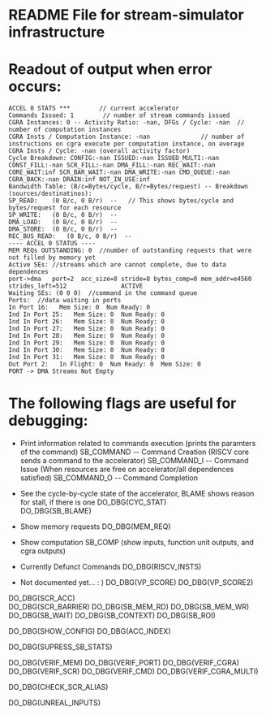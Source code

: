 # README File for stream-simulator infrastructure

# Readout of output when error occurs:

```
ACCEL 0 STATS ***        // current accelerator
Commands Issued: 1        // number of stream commands issued 
CGRA Instances: 0 -- Activity Ratio: -nan, DFGs / Cycle: -nan  // number of computation instances
CGRA Insts / Computation Instance: -nan              // number of instructions on cgra execute per computation instance, on average
CGRA Insts / Cycle: -nan (overall activity factor)  
Cycle Breakdown: CONFIG:-nan ISSUED:-nan ISSUED_MULTI:-nan CONST_FILL:-nan SCR_FILL:-nan DMA_FILL:-nan REC_WAIT:-nan CORE_WAIT:inf SCR_BAR_WAIT:-nan DMA_WRITE:-nan CMD_QUEUE:-nan CGRA_BACK:-nan DRAIN:inf NOT_IN_USE:inf 
Bandwidth Table: (B/c=Bytes/cycle, B/r=Bytes/request) -- Breakdown (sources/destinatinos): 
SP_READ:	(0 B/c, 0 B/r)  --   // This shows bytes/cycle and bytes/request for each resource
SP_WRITE:	(0 B/c, 0 B/r)  -- 
DMA_LOAD:	(0 B/c, 0 B/r)  -- 
DMA_STORE:	(0 B/c, 0 B/r)  -- 
REC_BUS_READ:	(0 B/c, 0 B/r)  -- 
---- ACCEL 0 STATUS ----
MEM REQs OUTSTANDING: 0  //number of outstanding requests that were not filled by memory yet
Active SEs: //streams which are cannot complete, due to data dependences
port->dma	port=2	acc_size=8 stride=8 bytes_comp=0 mem_addr=e4560 strides_left=512               ACTIVE
Waiting SEs: (0 0 0)  //command in the command queue
Ports:  //data waiting in ports
In Port 16:   Mem Size: 0  Num Ready: 0
Ind In Port 25:   Mem Size: 0  Num Ready: 0
Ind In Port 26:   Mem Size: 0  Num Ready: 0
Ind In Port 27:   Mem Size: 0  Num Ready: 0
Ind In Port 28:   Mem Size: 0  Num Ready: 0
Ind In Port 29:   Mem Size: 0  Num Ready: 0
Ind In Port 30:   Mem Size: 0  Num Ready: 0
Ind In Port 31:   Mem Size: 0  Num Ready: 0
Out Port 2:   In Flight: 0  Num Ready: 0  Mem Size: 0
PORT -> DMA Streams Not Empty
```


# The following flags are useful for debugging:

* Print information related to commands execution (prints the paramters of the command)
SB_COMMAND -- Command Creation (RISCV core sends a command to the accelerator)
SB_COMMAND_I -- Command Issue (When resources are free on accelerator/all dependences satisfied)
SB_COMMAND_O -- Command Completion

* See the cycle-by-cycle state of the accelerator, BLAME shows reason for stall, if there is one
DO_DBG(CYC_STAT)   
DO_DBG(SB_BLAME)

* Show memory requests
DO_DBG(MEM_REQ) 

* Show computation 
SB_COMP (show inputs, function unit outputs, and cgra outputs)


* Currently Defunct Commands
DO_DBG(RISCV_INSTS)

* Not documented yet... :  )
DO_DBG(VP_SCORE) 
DO_DBG(VP_SCORE2)

DO_DBG(SCR_ACC)    
DO_DBG(SCR_BARRIER)
DO_DBG(SB_MEM_RD)
DO_DBG(SB_MEM_WR)
DO_DBG(SB_WAIT)
DO_DBG(SB_CONTEXT)
DO_DBG(SB_ROI)

DO_DBG(SHOW_CONFIG)
DO_DBG(ACC_INDEX)



DO_DBG(SUPRESS_SB_STATS)

DO_DBG(VERIF_MEM)
DO_DBG(VERIF_PORT)
DO_DBG(VERIF_CGRA)
DO_DBG(VERIF_SCR)
DO_DBG(VERIF_CMD)
DO_DBG(VERIF_CGRA_MULTI)

DO_DBG(CHECK_SCR_ALIAS)

DO_DBG(UNREAL_INPUTS)
